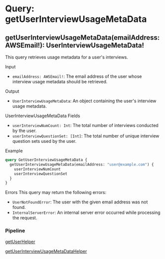 # Query: getUserInterviewUsageMetaData

## getUserInterviewUsageMetaData(emailAddress: AWSEmail!): UserInterviewUsageMetaData!

This query retrieves usage metadata for a user's interviews.

Input

* `emailAddress: AWSEmail!`: The email address of the user whose interview usage metadata should be retrieved.

Output

* `UserInterviewUsageMetaData`: An object containing the user's interview usage metadata.

UserInterviewUsageMetaData Fields

* `userInterviewNumCount: Int`: The total number of interviews conducted by the user.
* `userInterviewQuestionSet: [Int]`: The total number of unique interview question sets used by the user.

Example

```graphql
query GetUserInterviewUsageMetaData {
  getUserInterviewUsageMetaData(emailAddress: "user@example.com") {
    userInterviewNumCount
    userInterviewQuestionSet
  }
}
```

Errors This query may return the following errors:

* `UserNotFoundError`: The user with the given email address was not found.
* `InternalServerError`: An internal server error occurred while processing the request.

### Pipeline

[getUserHelper](https://us-east-1.console.aws.amazon.com/appsync/home?region=us-east-1#/up5npfondvavvieupq7axw567m/v1/functions/e3vcju3pdzgbdozlqovta3v2ni/edit?referrer=/schema/Query/getUserInterviewUsageMetaData/pipelineResolver)

[getUserInterviewUsageMetaDataHelper](https://us-east-1.console.aws.amazon.com/appsync/home?region=us-east-1#/up5npfondvavvieupq7axw567m/v1/functions/urwkguhfabfgnkmm6i55subgdq/edit?referrer=/schema/Query/getUserInterviewUsageMetaData/pipelineResolver)
